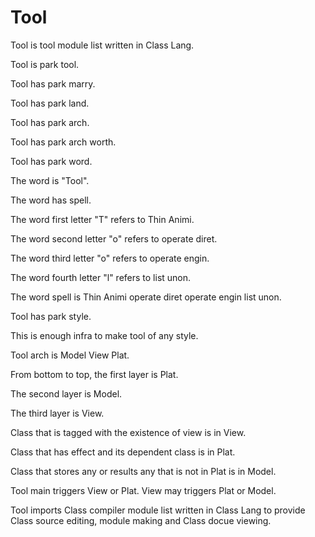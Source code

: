 # Tool 

Tool is tool module list written in Class Lang. 

Tool is park tool. 

Tool has park marry. 

Tool has park land. 

Tool has park arch. 

Tool has park arch worth. 

Tool has park word. 

The word is "Tool". 

The word has spell. 

The word first letter "T" refers to Thin Animi. 

The word second letter "o" refers to operate diret. 

The word third letter "o" refers to operate engin. 

The word fourth letter "l" refers to list unon. 

The word spell is Thin Animi operate diret operate engin list unon. 

Tool has park style. 

This is enough infra to make tool of any style. 

Tool arch is Model View Plat. 

From bottom to top, the first layer is Plat. 

The second layer is Model. 

The third layer is View. 

Class that is tagged with the existence of view is in View. 

Class that has effect and its dependent class is in Plat. 

Class that stores any or results any that is not in Plat is in Model. 

Tool main triggers View or Plat. 
View may triggers Plat or Model. 

Tool imports Class compiler module list written in Class Lang to provide 
Class source editing, module making and Class docue viewing. 